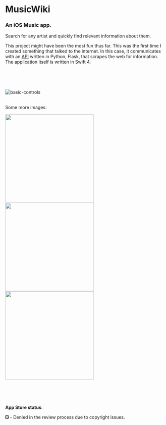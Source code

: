 # MusicWiki 

### An iOS Music app.

Search for any artist and quickly find relevant information about them. 

This project might have been the most fun thus far. This was the first time I created something that talked to the internet. In this case, it communicates with an <a href="https://github.com/bartekspitza/musicwikiapi">API</a> written in Python, Flask, that scrapes the web for information. The application itself is written in Swift 4.
  
</br>
</br>
</br>

![basic-controls](https://github.com/bartekspitza/Music-Wiki/blob/master/assets/demo.gif?raw=true)

<br>
Some more images:
<br>

<img src="https://github.com/bartekspitza/musicwiki/blob/master/assets/Home5.5-inch---Screen-05.png" width="280"> <img src="https://github.com/bartekspitza/musicwiki/blob/master/assets/Artist5.5-inch---Screen-05.png" width="280"> <img src="https://github.com/bartekspitza/musicwiki/blob/master/assets/Artist-desc5.5-inch---Screen-05.png" width="280">

</br>
</br>
</br>

**App Store status**:

❎ - Denied in the review process due to copyright issues.
